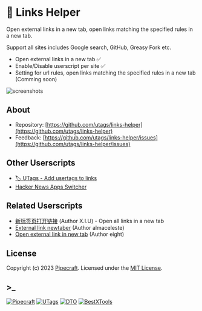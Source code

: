 # 🔗 Links Helper

Open external links in a new tab, open links matching the specified rules in a new tab.

Support all sites includes Google search, GitHub, Greasy Fork etc.

- Open external links in a new tab ✅
- Enable/Disable userscript per site ✅
- Setting for url rules, open links matching the specified rules in a new tab (Comming soon)

![screenshots](https://greasyfork.s3.us-east-2.amazonaws.com/88e5o8wnsiqn4bvrnbul423rpoqb)

## About

- Repository: [https://github.com/utags/links-helper](https://github.com/utags/links-helper)
- Feedback: [https://github.com/utags/links-helper/issues](https://github.com/utags/links-helper/issues)

## Other Userscripts

- [🏷️ UTags - Add usertags to links](https://greasyfork.org/scripts/460718-utags-add-usertags-to-links)
- [Hacker News Apps Switcher](https://greasyfork.org/scripts/462865-hacker-news-apps-switcher)

## Related Userscripts

- [新标签页打开链接](https://greasyfork.org/scripts/429714-%E6%96%B0%E6%A0%87%E7%AD%BE%E9%A1%B5%E6%89%93%E5%BC%80%E9%93%BE%E6%8E%A5) (Author X.I.U) - Open all links in a new tab
- [External link newtaber](https://greasyfork.org/scripts/40304-external-link-newtaber) (Author almaceleste)
- [Open external link in new tab](https://greasyfork.org/scripts/9499-open-external-link-in-new-tab) (Author eight)

## License

Copyright (c) 2023 [Pipecraft](https://www.pipecraft.net). Licensed under the [MIT License](https://github.com/utags/links-helper/blob/main/LICENSE).

## >\_

[![Pipecraft](https://img.shields.io/badge/site-pipecraft-brightgreen)](https://www.pipecraft.net)
[![UTags](https://img.shields.io/badge/site-UTags-brightgreen)](https://utags.pipecraft.net)
[![DTO](https://img.shields.io/badge/site-DTO-brightgreen)](https://dto.pipecraft.net)
[![BestXTools](https://img.shields.io/badge/site-bestxtools-brightgreen)](https://www.bestxtools.com)
